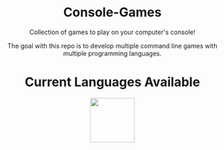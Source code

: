 <h1 align="center">Console-Games</h1>

<p align="center">Collection of games to play on your computer's console!</p>

<p align="center">The goal with this repo is to develop multiple command line games with multiple programming languages.</p>

<h1 align="center">Current Languages Available</h1>

  <div align="center">
  
  [<img heigth="100" width="100" src="https://seeklogo.com/images/C/c-sharp-c-logo-02F17714BA-seeklogo.com.png">](https://github.com/shrimp16/Console-Games/tree/main/C-Sharp)
  
  </div>
